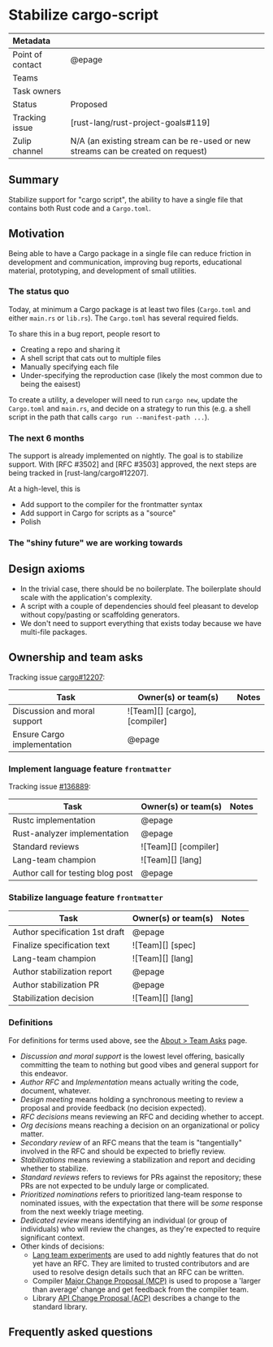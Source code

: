 # Stabilize cargo-script

| Metadata         |                                                                                  |
|:-----------------|----------------------------------------------------------------------------------|
| Point of contact | @epage                                   |
| Teams            | <!-- TEAMS WITH ASKS -->                                                         |
| Task owners        | <!-- TASK OWNERS -->               |
| Status           | Proposed                                                                         |
| Tracking issue | [rust-lang/rust-project-goals#119] |
| Zulip channel    | N/A (an existing stream can be re-used or new streams can be created on request) |

## Summary

Stabilize support for "cargo script", the ability to have a single file that contains both Rust code and a `Cargo.toml`.

## Motivation

Being able to have a Cargo package in a single file can reduce friction in development and communication,
improving bug reports, educational material, prototyping, and development of small utilities.

### The status quo

Today, at minimum a Cargo package is at least two files (`Cargo.toml` and either `main.rs` or `lib.rs`).
The `Cargo.toml` has several required fields.

To share this in a bug report, people resort to
- Creating a repo and sharing it
- A shell script that cats out to multiple files
- Manually specifying each file
- Under-specifying the reproduction case (likely the most common due to being the eaisest)

To create a utility, a developer will need to run `cargo new`, update the
`Cargo.toml` and `main.rs`, and decide on a strategy to run this (e.g. a shell
script in the path that calls `cargo run --manifest-path ...`).

### The next 6 months

The support is already implemented on nightly.
The goal is to stabilize support.
With [RFC #3502] and [RFC #3503] approved, the next steps are being tracked in [rust-lang/cargo#12207].

At a high-level, this is
- Add support to the compiler for the frontmatter syntax
- Add support in Cargo for scripts as a "source"
- Polish

### The "shiny future" we are working towards

## Design axioms

- In the trivial case, there should be no boilerplate.  The boilerplate should scale with the application's complexity.
- A script with a couple of dependencies should feel pleasant to develop without copy/pasting or scaffolding generators.
- We don't need to support everything that exists today because we have multi-file packages.

## Ownership and team asks

Tracking issue [cargo#12207](https://github.com/rust-lang/cargo/issues/12207):

| Task                         | Owner(s) or team(s) | Notes |
|------------------------------|---------------------|-------|
| Discussion and moral support | ![Team][] [cargo], [compiler]   |       |
| Ensure Cargo implementation  | @epage             |       |

### Implement language feature `frontmatter`

Tracking issue [#136889](https://github.com/rust-lang/rust/issues/136889):

| Task                              | Owner(s) or team(s)                | Notes |
|-----------------------------------|------------------------------------|-------|
| Rustc implementation              | @epage |       |
| Rust-analyzer implementation      | @epage |       |
| Standard reviews                  | ![Team][] [compiler]               |       |
| Lang-team champion                | ![Team][] [lang]                   |       |
| Author call for testing blog post | @epage |       |

### Stabilize language feature `frontmatter`

| Task                           | Owner(s) or team(s)                | Notes |
|--------------------------------|------------------------------------|-------|
| Author specification 1st draft | @epage |       |
| Finalize specification text    | ![Team][] [spec]                   |       |
| Lang-team champion             | ![Team][] [lang]                   |       |
| Author stabilization report    | @epage |       |
| Author stabilization PR        | @epage |       |
| Stabilization decision         | ![Team][] [lang]                   |       |

### Definitions

For definitions for terms used above, see the [About > Team Asks](https://rust-lang.github.io/rust-project-goals/about/team_asks.html) page.

* *Discussion and moral support* is the lowest level offering, basically committing the team to nothing but good vibes and general support for this endeavor.
* *Author RFC* and *Implementation* means actually writing the code, document, whatever.
* *Design meeting* means holding a synchronous meeting to review a proposal and provide feedback (no decision expected).
* *RFC decisions* means reviewing an RFC and deciding whether to accept.
* *Org decisions* means reaching a decision on an organizational or policy matter.
* *Secondary review* of an RFC means that the team is "tangentially" involved in the RFC and should be expected to briefly review.
* *Stabilizations* means reviewing a stabilization and report and deciding whether to stabilize.
* *Standard reviews* refers to reviews for PRs against the repository; these PRs are not expected to be unduly large or complicated.
* *Prioritized nominations* refers to prioritized lang-team response to nominated issues, with the expectation that there will be *some* response from the next weekly triage meeting.
* *Dedicated review* means identifying an individual (or group of individuals) who will review the changes, as they're expected to require significant context.
* Other kinds of decisions:
    * [Lang team experiments](https://lang-team.rust-lang.org/how_to/experiment.html) are used to add nightly features that do not yet have an RFC. They are limited to trusted contributors and are used to resolve design details such that an RFC can be written.
    * Compiler [Major Change Proposal (MCP)](https://forge.rust-lang.org/compiler/mcp.html) is used to propose a 'larger than average' change and get feedback from the compiler team.
    * Library [API Change Proposal (ACP)](https://std-dev-guide.rust-lang.org/development/feature-lifecycle.html) describes a change to the standard library.

## Frequently asked questions
